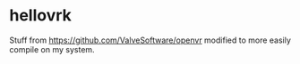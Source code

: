 # hellovrk

Stuff from https://github.com/ValveSoftware/openvr modified to more easily compile on my system.
